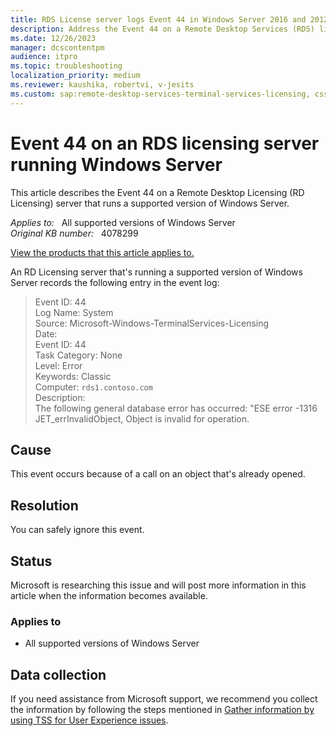 ```yaml
---
title: RDS License server logs Event 44 in Windows Server 2016 and 2012
description: Address the Event 44 on a Remote Desktop Services (RDS) licensing server that's running Windows Server 2016 and Windows Server 2012.
ms.date: 12/26/2023
manager: dcscontentpm
audience: itpro
ms.topic: troubleshooting
localization_priority: medium
ms.reviewer: kaushika, robertvi, v-jesits
ms.custom: sap:remote-desktop-services-terminal-services-licensing, csstroubleshoot
---
```

# Event 44 on an RDS licensing server running Windows Server

This article describes the Event 44 on a Remote Desktop Licensing (RD Licensing) server that runs a supported version of Windows Server.

_Applies to:_ &nbsp; All supported versions of Windows Server  
_Original KB number:_ &nbsp; 4078299

[View the products that this article applies to.](#applies-to)

An RD Licensing server that's running a supported version of Windows Server records the following entry in the event log:  

> Event ID: 44  
> Log Name: System  
> Source: Microsoft-Windows-TerminalServices-Licensing  
> Date:  
> Event ID: 44  
> Task Category: None  
> Level: Error  
> Keywords: Classic  
> Computer: `rds1.contoso.com`  
> Description:  
> The following general database error has occurred: "ESE error -1316 JET_errInvalidObject, Object is invalid for operation.

## Cause

This event occurs because of a call on an object that's already opened.

## Resolution

You can safely ignore this event.

## Status

Microsoft is researching this issue and will post more information in this article when the information becomes available.

### Applies to

- All supported versions of Windows Server

## Data collection

If you need assistance from Microsoft support, we recommend you collect the information by following the steps mentioned in [Gather information by using TSS for User Experience issues](../../windows-client/windows-troubleshooters/gather-information-using-tss-user-experience.md#terminal-server-licensing).
